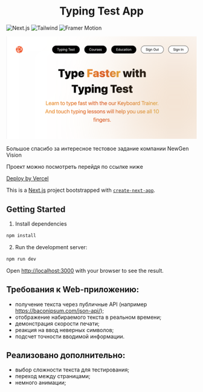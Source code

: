 <h1 align='center'>Typing Test App</h1>


![Next.js](https://img.shields.io/badge/next.js-white?style=for-the-badge&logo=next.js&logoColor=black)
![Tailwind](https://img.shields.io/badge/Tailwind-white?style=for-the-badge&logo=tailwindcss&logoColor=#06b6d4) 
![Framer Motion](https://img.shields.io/badge/Framer_Motion-white?style=for-the-badge&logo=framer&logoColor=0055ff)

<img src='./readme_img.png'/>

<p>Большое спасибо за интересное тестовое задание компании NewGen Vision</p>
Проект можно посмотреть перейдя по ссылке ниже

[Deploy by Vercel](https://typing-test-jet.vercel.app/)

This is a [Next.js](https://nextjs.org/) project bootstrapped with [`create-next-app`](https://github.com/vercel/next.js/tree/canary/packages/create-next-app).

## Getting Started

1. Install dependencies
```bash
npm install
```

2. Run the development server:

```bash
npm run dev
```

Open [http://localhost:3000](http://localhost:3000) with your browser to see the result.


## Требования к Web-приложению:
- получение текста через публичные API (например https://baconipsum.com/json-api/);
- отображение набираемого текста в реальном времени;
- демонстрация скорости печати;
- реакция на ввод неверных символов;
- подсчет точности вводимой информации.

## Реализовано дополнительно:
- выбор сложности текста для тестирования;
- переход между страницами;
- немного анимации;

